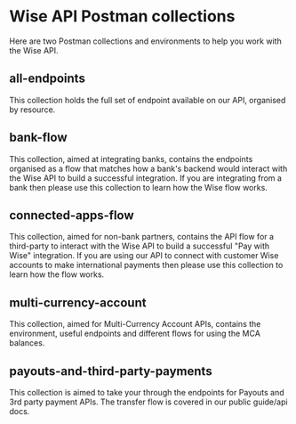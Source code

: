 # Wise API Postman collections

Here are two Postman collections and environments to help you work with the Wise API.

## all-endpoints

This collection holds the full set of endpoint available on our API, organised by resource.

## bank-flow

This collection, aimed at integrating banks, contains the endpoints organised as a flow that matches how a bank's backend would interact with the Wise API to build a successful integration. If you are integrating from a bank then please use this collection to learn how the Wise flow works.

## connected-apps-flow

This collection, aimed for non-bank partners, contains the API flow for a third-party to interact with the Wise API to build a successful "Pay with Wise" integration. If you are using our API to connect with customer Wise accounts to make international payments then please use this collection to learn how the flow works.

## multi-currency-account

This collection, aimed for Multi-Currency Account APIs, contains the environment, useful endpoints and different flows for using the MCA balances.

## payouts-and-third-party-payments

This collection is aimed to take your through the endpoints for Payouts and 3rd party payment APIs. The transfer flow is covered in our public guide/api docs.